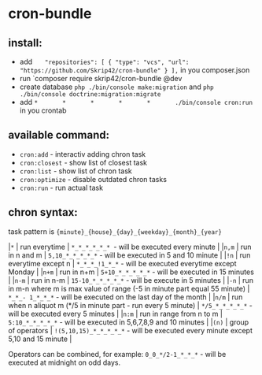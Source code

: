 # cron-bundle

## install:
- add `    "repositories": [
        {
            "type": "vcs",
            "url": "https://github.com/Skrip42/cron-bundle"
        }
    ],
` in you composer.json
- run `composer require skrip42/cron-bundle @dev
- create database `php ./bin/console make:migration` and `php ./bin/console doctrine:migration:migrate`
- add `*       *       *       *       *       ./bin/console cron:run` in you crontab 

## available command:
- `cron:add` - interactiv adding chron task
- `cron:closest` - show list of closest task
- `cron:list` - show list of chron task
- `cron:optimize` - disable outdated chron tasks
- `cron:run` - run actual task

## chron syntax:
task pattern is `{minute}_{house}_{day}_{weekday}_{month}_{year}`


|`*` | run everytime | `*_*_*_*_*_* `- will be executed every minute |
|`n,m` | run in n and m | `5,10_*_*_*_*_*` - will be executed in 5 and 10 minute |
|`!n` | run everytime except n | `*_*_*_!1_*_*` - will be executed everytime except Monday |
|`n+m` | run in n+m | `5+10_*_*_*_*_*` - will be executed in 15 minutes |
|`n-m` | run in n-m | `15-10_*_*_*_*_*` - will be execute in 5 minutes |
|`-n` | run in m-n where m is max value of range (-5 in minute part equal 55 minute) | `*_*_- 1_*_*_*` - will be executed on the last day of the month |
|`n/m` | run when n aliquot m (*/5 in minute part - run every 5 minute) | `*/5_*_*_*_*_*` - will be executed every 5 minutes |
|`n:m` | run in range from n to m | `5:10_*_*_*_*_*` - will be executed in 5,6,7,8,9 and 10 minutes |
|`(n)` | group of operators | `!(5,10,15)_*_*_*_*_*` - will be executed every minute except 5,10 and 15 minute |

Operators can be combined, for example: `0_0_*/2-1_*_*_*` - will be executed at midnight on odd days.
